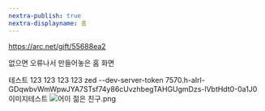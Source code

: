 ```yaml
---
nextra-publish: true
nextra-displayname: 홈
---
```

https://arc.net/gift/55688ea2

없으면 오류나서 만들어놓은 홈 화면

테스트 123 123 123 123
zed --dev-server-token 7570.h-aIrl-GDqwbvWmWpwJYA7STsf74y86cUvzhbegTAHGUgmDzs-lVbtHdt0-0a1J0
이미지테스트
![어이 젊은 친구.png](/어이_젊은_친구.png)